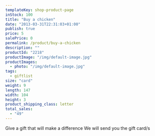 ```yaml
---
templateKey: shop-product-page
inStock: 100
title: "Buy a chicken"
date: "2013-03-31T22:31:03+01:00"
publish: true
price: 5
salePrice: 0
permalink: /product/buy-a-chicken
description: ""
productId: "2218"
productImage: "/img/default-image.jpg"
productImages:
  - photo: "/img/default-image.jpg"
tags:
  - giftlist
size: "card"
weight: 9
length: 147
width: 104
height: 3
product_shipping_class: letter
total_sales:
  - "49"
---
```


Give a gift that will make a difference We will send you the gift card/s
